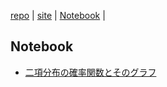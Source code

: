 [repo](https://github.com/dep689/dep689.github.io) |
[site](https://dep689.github.io) |
[Notebook](#notebook) |


## Notebook
- [二項分布の確率関数とそのグラフ](https://nbviewer.org/github/dep689/dep689.github.io/blob/master/notebook/plot-binomial-distribution.ipynb)
